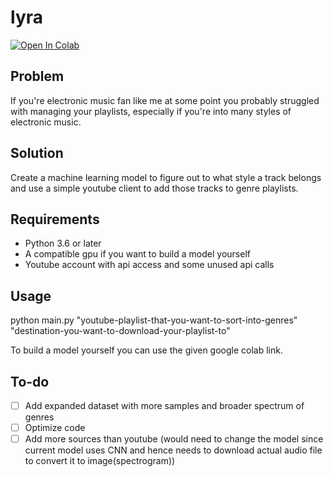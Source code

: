 # lyra
[![Open In Colab](https://colab.research.google.com/assets/colab-badge.svg)](https://colab.research.google.com/github//hcbt/lyra/blob/master/lyra.ipynb)
## Problem

If you're electronic music fan like me at some point you probably struggled with managing your playlists, especially if you're into many styles of electronic music. 

## Solution

Create a machine learning model to figure out to what style a track belongs and use a simple youtube client to add those tracks to genre playlists.

## Requirements

* Python 3.6 or later
* A compatible gpu if you want to build a model yourself
* Youtube account with api access and some unused api calls

## Usage

python main.py "youtube-playlist-that-you-want-to-sort-into-genres" "destination-you-want-to-download-your-playlist-to"

To build a model yourself you can use the given google colab link.
## To-do

- [ ] Add expanded dataset with more samples and broader spectrum of genres
- [ ] Optimize code
- [ ] Add more sources than youtube (would need to change the model since current model uses CNN and hence needs to download actual audio file to convert it to image(spectrogram))